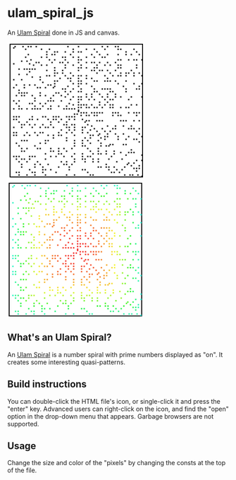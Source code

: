 # ulam_spiral_js
An [Ulam Spiral](https://en.wikipedia.org/wiki/Ulam_spiral) done in JS and canvas.

![ulam spiral black pixels](https://raw.githubusercontent.com/ewendlick/ulam_spiral_js/master/ulam_spiral_black_pixels.PNG)
![ulam spiral fun rainbow pixels](https://github.com/ewendlick/ulam_spiral_js/blob/master/ulam_spiral_fun_rainbow_pixels.PNG)


## What's an Ulam Spiral?
An [Ulam Spiral](https://en.wikipedia.org/wiki/Ulam_spiral) is a number spiral with prime numbers displayed as "on". It creates some interesting quasi-patterns.

## Build instructions
You can double-click the HTML file's icon, or single-click it and press the "enter" key. Advanced users can right-click on the icon, and find the "open" option in the drop-down menu that appears. Garbage browsers are not supported.

## Usage
Change the size and color of the "pixels" by changing the consts at the top of the file.
